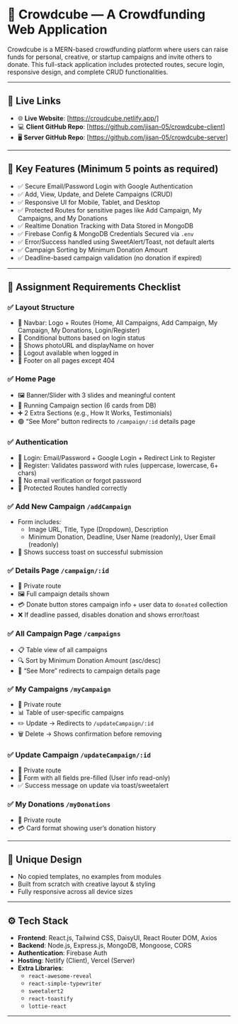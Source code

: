 # 🚀 Crowdcube — A Crowdfunding Web Application

Crowdcube is a MERN-based crowdfunding platform where users can raise funds for personal, creative, or startup campaigns and invite others to donate. This full-stack application includes protected routes, secure login, responsive design, and complete CRUD functionalities.

---

## 🔗 Live Links

- 🌐 **Live Website**: [https://croudcube.netlify.app/]
- 💻 **Client GitHub Repo**: [https://github.com/jisan-05/crowdcube-client]
- 🖥️ **Server GitHub Repo**: [https://github.com/jisan-05/crowdcube-server]

---

## 📌 Key Features (Minimum 5 points as required)

- ✅ Secure Email/Password Login with Google Authentication
- ✅ Add, View, Update, and Delete Campaigns (CRUD)
- ✅ Responsive UI for Mobile, Tablet, and Desktop
- ✅ Protected Routes for sensitive pages like Add Campaign, My Campaigns, and My Donations
- ✅ Realtime Donation Tracking with Data Stored in MongoDB
- ✅ Firebase Config & MongoDB Credentials Secured via `.env`
- ✅ Error/Success handled using SweetAlert/Toast, not default alerts
- ✅ Campaign Sorting by Minimum Donation Amount
- ✅ Deadline-based campaign validation (no donation if expired)

---

## 🧾 Assignment Requirements Checklist

### ✅ Layout Structure
- 🔹 Navbar: Logo + Routes (Home, All Campaigns, Add Campaign, My Campaign, My Donations, Login/Register)
- 🔹 Conditional buttons based on login status
- 🔹 Shows photoURL and displayName on hover
- 🔹 Logout available when logged in
- 🔹 Footer on all pages except 404

### ✅ Home Page
- 🖼️ Banner/Slider with 3 slides and meaningful content
- 📣 Running Campaign section (6 cards from DB)
- ➕ 2 Extra Sections (e.g., How It Works, Testimonials)
- 🟢 “See More” button redirects to `/campaign/:id` details page

### ✅ Authentication
- 📄 Login: Email/Password + Google Login + Redirect Link to Register
- 📄 Register: Validates password with rules (uppercase, lowercase, 6+ chars)
- 🚫 No email verification or forgot password
- 🔐 Protected Routes handled correctly

### ✅ Add New Campaign `/addCampaign`
- Form includes:
  - Image URL, Title, Type (Dropdown), Description
  - Minimum Donation, Deadline, User Name (readonly), User Email (readonly)
- 🧾 Shows success toast on successful submission

### ✅ Details Page `/campaign/:id`
- 🔐 Private route
- 🖼️ Full campaign details shown
- 💳 Donate button stores campaign info + user data to `donated` collection
- ❌ If deadline passed, disables donation and shows error/toast

### ✅ All Campaign Page `/campaigns`
- 📋 Table view of all campaigns
- 🔍 Sort by Minimum Donation Amount (asc/desc)
- 🔗 “See More” redirects to campaign details page

### ✅ My Campaigns `/myCampaign`
- 🔐 Private route
- 📊 Table of user-specific campaigns
- ✏️ Update → Redirects to `/updateCampaign/:id`
- 🗑️ Delete → Shows confirmation before removing

### ✅ Update Campaign `/updateCampaign/:id`
- 🔐 Private route
- 📝 Form with all fields pre-filled (User info read-only)
- ✅ Success message on update via toast/sweetalert

### ✅ My Donations `/myDonations`
- 🔐 Private route
- 💳 Card format showing user’s donation history

---

## 🎨 Unique Design
- No copied templates, no examples from modules
- Built from scratch with creative layout & styling
- Fully responsive across all device sizes

---

## ⚙️ Tech Stack

- **Frontend**: React.js, Tailwind CSS, DaisyUI, React Router DOM, Axios
- **Backend**: Node.js, Express.js, MongoDB, Mongoose, CORS
- **Authentication**: Firebase Auth
- **Hosting**: Netlify (Client), Vercel (Server)
- **Extra Libraries**:
  - `react-awesome-reveal`
  - `react-simple-typewriter`
  - `sweetalert2`
  - `react-toastify`
  - `lottie-react`

---
